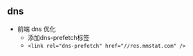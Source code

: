 ## dns

- 前端 dns 优化
    - 添加dns-prefetch标签
    - `<link rel="dns-prefetch" href="//res.mmstat.com" />`